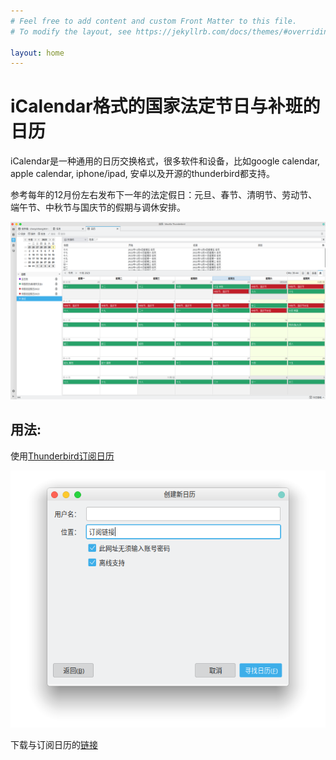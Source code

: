```yaml
---
# Feel free to add content and custom Front Matter to this file.
# To modify the layout, see https://jekyllrb.com/docs/themes/#overriding-theme-defaults

layout: home
---
```

# iCalendar格式的国家法定节日与补班的日历

iCalendar是一种通用的日历交换格式，很多软件和设备，比如google calendar, apple calendar, iphone/ipad, 安卓以及开源的thunderbird都支持。

参考每年的12月份左右发布下一年的法定假日：元旦、春节、清明节、劳动节、端午节、中秋节与国庆节的假期与调休安排。

![thunderbird中的效果](_data/pictures/calender-in-thunderbird.png)

## 用法:

使用[Thunderbird订阅日历](https://support.mozilla.org/zh-CN/kb/%E6%B7%BB%E5%8A%A0%E5%81%87%E6%9C%9F%E6%97%A5%E5%8E%86)

![订阅日历](_data/pictures/subscribe-calendar.png)

下载与订阅日历的[链接](_data/chinese-public-holidays/latest.ics)
